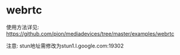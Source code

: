 # webrtc

使用方法详见: https://github.com/pion/mediadevices/tree/master/examples/webrtc

注意: stun地址需修改为stun1.l.google.com:19302